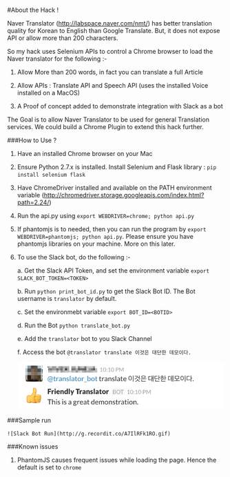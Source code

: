 #About the Hack !

Naver Translator (http://labspace.naver.com/nmt/) has better translation quality for Korean to English than Google Translate. 
But, it does not expose API or allow more than 200 characters.

So my hack uses Selenium APIs to control a Chrome browser to load the Naver translator for the following :-

1. Allow More than 200 words, in fact you can translate a full Article

2. Allow APIs : Translate API and Speech API (uses the installed Voice installed on a MacOS)

3. A Proof of concept added to demonstrate integration with Slack as a bot

The Goal is to allow Naver Translator to be used for general Translation services. We could build a Chrome Plugin to extend 
this hack further. 

###How to Use ?

1. Have an installed Chrome browser on your Mac
2. Ensure Python 2.7.x is installed. Install Selenium and Flask library : `pip install selenium flask`
3. Have ChromeDriver installed and available on the PATH environment variable (http://chromedriver.storage.googleapis.com/index.html?path=2.24/)
4. Run the api.py using `export WEBDRIVER=chrome; python api.py`
5. If phantomjs is to needed, then you can run the program by `export WEBDRIVER=phantomjs; python api.py`. Please ensure you have phantomjs libraries on your machine. More on this later. 
6. To use the Slack bot, do the following :- 
    
    a. Get the Slack API Token, and set the environment variable `export SLACK_BOT_TOKEN=<TOKEN>`
    
    b. Run `python print_bot_id.py` to get the Slack Bot ID. The Bot username is `translator` by default.
    
    c. Set the environmebt variable `export BOT_ID=<BOTID>`
    
    d. Run the Bot `python translate_bot.py`
    
    e. Add the `translator` bot to you Slack Channel
    
    f. Access the bot `@translator translate 이것은 대단한 데모이다.`
    
    ![Slack Bot Demo](translator_demo.png)
    

###Sample run 

    ![Slack Bot Run](http://g.recordit.co/A7IlRFk1RO.gif)


    

###Known issues

1. PhantomJS causes frequent issues while loading the page. Hence the default is set to `chrome`




